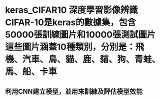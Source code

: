 <h1>keras_CIFAR10
  深度學習影像辨識CIFAR-10是keras的數據集，包含50000張訓練圖片和10000張測試圖片    
  這些圖片涵蓋10種類別，分別是：飛機、汽車、鳥、貓、鹿、貓、狗、青蛙、馬、船、卡車  
  
<h2>利用CNN建立模型，並用來訓練及評估模型效能
  
  
  
